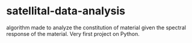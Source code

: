 # satellital-data-analysis
algorithm made to analyze the constitution of material given the spectral response of the material. Very first project on Python.
